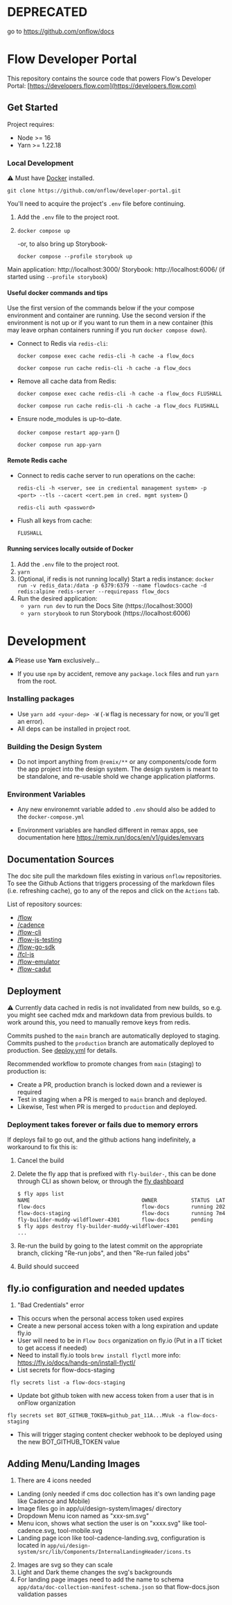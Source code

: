 # DEPRECATED
go to https://github.com/onflow/docs

# Flow Developer Portal

This repository contains the source code that powers Flow's Developer Portal: [https://developers.flow.com](https://developers.flow.com)

## Get Started

Project requires:

- Node >= 16
- Yarn >= 1.22.18

### Local Development

⚠️ Must have [Docker](https://docs.docker.com/get-docker/) installed.

```
git clone https://github.com/onflow/developer-portal.git
```

You'll need to acquire the project's `.env` file before continuing.

1. Add the `.env` file to the project root.
1. `docker compose up`

   -or, to also bring up Storybook-

   `docker compose --profile storybook up`

Main application: http://localhost:3000/
Storybook: http://localhost:6006/ (if started using `--profile storybook`)

#### Useful docker commands and tips

Use the first version of the commands below if the your compose environment and container are running. Use the second version if the environment is not up or if you want to run them in a new container (this may leave orphan containers running if you run `docker compose down`).

- Connect to Redis via `redis-cli`:

  `docker compose exec cache redis-cli -h cache -a flow_docs`

  `docker compose run cache redis-cli -h cache -a flow_docs`

- Remove all cache data from Redis:

  `docker compose exec cache redis-cli -h cache -a flow_docs FLUSHALL`

  `docker compose run cache redis-cli -h cache -a flow_docs FLUSHALL`

- Ensure node_modules is up-to-date.

  `docker compose restart app-yarn` ()

  `docker compose run app-yarn`

#### Remote Redis cache

- Connect to redis cache server to run operations on the cache:

  `redis-cli -h <server, see in crediental management system> -p <port> --tls --cacert <cert.pem in cred. mgmt system>` ()

  `redis-cli auth <password>`

- Flush all keys from cache:

  `FLUSHALL`

#### Running services locally outside of Docker

1. Add the `.env` file to the project root.
2. `yarn`
3. (Optional, if redis is not running locally) Start a redis instance: `docker run -v redis_data:/data -p 6379:6379 --name flowdocs-cache -d redis:alpine redis-server --requirepass flow_docs`
4. Run the desired application:
   - `yarn run dev` to run the Docs Site (https://localhost:3000)
   - `yarn storybook` to run Storybook (https://localhost:6006)

# Development

⚠️ Please use **Yarn** exclusively...

- If you use `npm` by accident, remove any `package.lock` files and run `yarn` from the root.

### Installing packages

- Use `yarn add <your-dep> -W` (`-W` flag is necessary for now, or you'll get an error).
- All deps can be installed in project root.

### Building the Design System

- Do not import anything from `@remix/**` or any components/code form the app project into the design system. The design system is meant to be standalone, and re-usable shold we change application platforms.

### Environment Variables

- Any new environemnt variable added to `.env` should also be added to the `docker-compose.yml`

- Environment variables are handled different in remax apps, see documentation here https://remix.run/docs/en/v1/guides/envvars

## Documentation Sources

The doc site pull the markdown files existing in various `onflow` repositories. To see the Github Actions that triggers processing of the markdown files (i.e. refreshing cache), go to any of the repos and click on the `Actions` tab.

List of repository sources:

- [/flow](https://github.com/onflow/flow)
- [/cadence](https://github.com/onflow/cadence)
- [/flow-cli](https://github.com/onflow/flow-cli)
- [/flow-js-testing](https://github.com/onflow/flow-js-testing)
- [/flow-go-sdk](https://github.com/onflow/flow-go-sdk)
- [/fcl-js](https://github.com/onflow/fcl-js)
- [/flow-emulator](https://github.com/onflow/flow-emulator)
- [/flow-cadut](https://github.com/onflow/flow-cadut)

## Deployment

⚠ Currently data cached in redis is not invalidated from new builds, so e.g. you might see cached mdx and markdown data from previous builds. to work around this, you need to manually remove keys from redis.

Commits pushed to the `main` branch are automatically deployed to staging. Commits pushed to the `production` branch are automatically deployed to production. See [deploy.yml](.github/workflows/deploy.yml) for details.

Recommended workflow to promote changes from `main` (staging) to production is:

- Create a PR, production branch is locked down and a reviewer is required
- Test in staging when a PR is merged to `main` branch and deployed.
- Likewise, Test when PR is merged to `production` and deployed.

### Deployment takes forever or fails due to memory errors

If deploys fail to go out, and the github actions hang indefinitely, a workaround to fix this is:

1. Cancel the build
1. Delete the fly app that is prefixed with `fly-builder-`, this can be done through CLI as shown below, or through the [fly dashboard](https://fly.io/dashboard/flow-docs)

   ```bash
   $ fly apps list
   NAME                                    OWNER           STATUS  LATEST DEPLOY
   flow-docs                               flow-docs       running 2022-06-22T00:07:40Z
   flow-docs-staging                       flow-docs       running 7m45s ago
   fly-builder-muddy-wildflower-4301       flow-docs       pending
   $ fly apps destroy fly-builder-muddy-wildflower-4301
   ...
   ```

1. Re-run the build by going to the latest commit on the appropriate branch, clicking "Re-run jobs", and then "Re-run failed jobs"
1. Build should succeed

## fly.io configuration and needed updates

1. "Bad Credentials" error

- This occurs when the personal access token used expires
- Create a new personal access token with a long expiration and update fly.io
- User will need to be in `Flow Docs` organization on fly.io (Put in a IT ticket to get access if needed)
- Need to install fly.io tools `brew install flyctl` more info: https://fly.io/docs/hands-on/install-flyctl/
- List secrets for flow-docs-staging

```
 fly secrets list -a flow-docs-staging
```

- Update bot github token with new access token from a user that is in onFlow organization

```
fly secrets set BOT_GITHUB_TOKEN=github_pat_11A...MVuk -a flow-docs-staging
```

- This will trigger staging content checker webhook to be deployed using the new BOT_GITHUB_TOKEN value

## Adding Menu/Landing Images

1. There are 4 icons needed

- Landing (only needed if cms doc collection has it's own landing page like Cadence and Mobile)
- Image files go in app/ui/design-system/images/ directory
- Dropdown Menu icon named as "xxx-sm.svg"
- Menu icon, shows what section the user is on "xxxx.svg" like tool-cadence.svg, tool-mobile.svg
- Landing page icon like tool-cadence-landing.svg, configuration is located in `app/ui/design-system/src/lib/Components/InternalLandingHeader/icons.ts`

2. Images are svg so they can scale
3. Light and Dark theme changes the svg's backgrounds
4. For landing page images need to add the name to schema `app/data/doc-collection-manifest-schema.json` so that flow-docs.json validation passes
